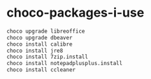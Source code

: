 # choco-packages-i-use



```bash
choco upgrade libreoffice
choco upgrade dbeaver
choco install calibre 
choco install jre8 
choco install 7zip.install 
choco install notepadplusplus.install 
choco install ccleaner 
```
